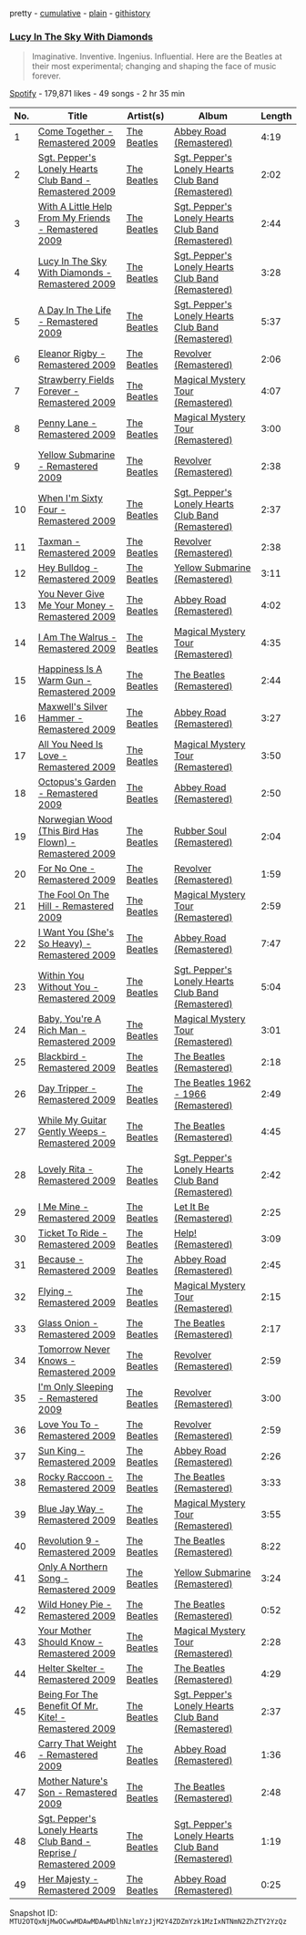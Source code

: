 pretty - [cumulative](/playlists/cumulative/37i9dQZF1DWZreqadA03A8.md) - [plain](/playlists/plain/37i9dQZF1DWZreqadA03A8) - [githistory](https://github.githistory.xyz/mackorone/spotify-playlist-archive/blob/main/playlists/plain/37i9dQZF1DWZreqadA03A8)

### [Lucy In The Sky With Diamonds](https://open.spotify.com/playlist/37i9dQZF1DWZreqadA03A8)

> Imaginative\. Inventive\. Ingenius\. Influential\. Here are the Beatles at their most experimental; changing and shaping the face of music forever.

[Spotify](https://open.spotify.com/user/spotify) - 179,871 likes - 49 songs - 2 hr 35 min

| No. | Title | Artist(s) | Album | Length |
|---|---|---|---|---|
| 1 | [Come Together \- Remastered 2009](https://open.spotify.com/track/2EqlS6tkEnglzr7tkKAAYD) | [The Beatles](https://open.spotify.com/artist/3WrFJ7ztbogyGnTHbHJFl2) | [Abbey Road \(Remastered\)](https://open.spotify.com/album/0ETFjACtuP2ADo6LFhL6HN) | 4:19 |
| 2 | [Sgt\. Pepper's Lonely Hearts Club Band \- Remastered 2009](https://open.spotify.com/track/4fUKE8EULjQdHF4zb0M8FO) | [The Beatles](https://open.spotify.com/artist/3WrFJ7ztbogyGnTHbHJFl2) | [Sgt\. Pepper's Lonely Hearts Club Band \(Remastered\)](https://open.spotify.com/album/6QaVfG1pHYl1z15ZxkvVDW) | 2:02 |
| 3 | [With A Little Help From My Friends \- Remastered 2009](https://open.spotify.com/track/2RnPATK99oGOZygnD2GTO6) | [The Beatles](https://open.spotify.com/artist/3WrFJ7ztbogyGnTHbHJFl2) | [Sgt\. Pepper's Lonely Hearts Club Band \(Remastered\)](https://open.spotify.com/album/6QaVfG1pHYl1z15ZxkvVDW) | 2:44 |
| 4 | [Lucy In The Sky With Diamonds \- Remastered 2009](https://open.spotify.com/track/25yQPHgC35WNnnOUqFhgVR) | [The Beatles](https://open.spotify.com/artist/3WrFJ7ztbogyGnTHbHJFl2) | [Sgt\. Pepper's Lonely Hearts Club Band \(Remastered\)](https://open.spotify.com/album/6QaVfG1pHYl1z15ZxkvVDW) | 3:28 |
| 5 | [A Day In The Life \- Remastered 2009](https://open.spotify.com/track/0hKRSZhUGEhKU6aNSPBACZ) | [The Beatles](https://open.spotify.com/artist/3WrFJ7ztbogyGnTHbHJFl2) | [Sgt\. Pepper's Lonely Hearts Club Band \(Remastered\)](https://open.spotify.com/album/6QaVfG1pHYl1z15ZxkvVDW) | 5:37 |
| 6 | [Eleanor Rigby \- Remastered 2009](https://open.spotify.com/track/5GjPQ0eI7AgmOnADn1EO6Q) | [The Beatles](https://open.spotify.com/artist/3WrFJ7ztbogyGnTHbHJFl2) | [Revolver \(Remastered\)](https://open.spotify.com/album/3PRoXYsngSwjEQWR5PsHWR) | 2:06 |
| 7 | [Strawberry Fields Forever \- Remastered 2009](https://open.spotify.com/track/3Am0IbOxmvlSXro7N5iSfZ) | [The Beatles](https://open.spotify.com/artist/3WrFJ7ztbogyGnTHbHJFl2) | [Magical Mystery Tour \(Remastered\)](https://open.spotify.com/album/2BtE7qm1qzM80p9vLSiXkj) | 4:07 |
| 8 | [Penny Lane \- Remastered 2009](https://open.spotify.com/track/1h04XMpzGzmAudoI6VHBgA) | [The Beatles](https://open.spotify.com/artist/3WrFJ7ztbogyGnTHbHJFl2) | [Magical Mystery Tour \(Remastered\)](https://open.spotify.com/album/2BtE7qm1qzM80p9vLSiXkj) | 3:00 |
| 9 | [Yellow Submarine \- Remastered 2009](https://open.spotify.com/track/50xwQXPtfNZFKFeZ0XePWc) | [The Beatles](https://open.spotify.com/artist/3WrFJ7ztbogyGnTHbHJFl2) | [Revolver \(Remastered\)](https://open.spotify.com/album/3PRoXYsngSwjEQWR5PsHWR) | 2:38 |
| 10 | [When I'm Sixty Four \- Remastered 2009](https://open.spotify.com/track/1NrbnHlR2BFREcyWXHIHip) | [The Beatles](https://open.spotify.com/artist/3WrFJ7ztbogyGnTHbHJFl2) | [Sgt\. Pepper's Lonely Hearts Club Band \(Remastered\)](https://open.spotify.com/album/6QaVfG1pHYl1z15ZxkvVDW) | 2:37 |
| 11 | [Taxman \- Remastered 2009](https://open.spotify.com/track/4BRkPBUxOYffM2QXVlq7aC) | [The Beatles](https://open.spotify.com/artist/3WrFJ7ztbogyGnTHbHJFl2) | [Revolver \(Remastered\)](https://open.spotify.com/album/3PRoXYsngSwjEQWR5PsHWR) | 2:38 |
| 12 | [Hey Bulldog \- Remastered 2009](https://open.spotify.com/track/5xYC2ZJJ9TMJL8BOl85O2R) | [The Beatles](https://open.spotify.com/artist/3WrFJ7ztbogyGnTHbHJFl2) | [Yellow Submarine \(Remastered\)](https://open.spotify.com/album/1gKZ5A1ndFqbcrWtW85cCy) | 3:11 |
| 13 | [You Never Give Me Your Money \- Remastered 2009](https://open.spotify.com/track/1jOLTO379yIu9aMnCkpMQl) | [The Beatles](https://open.spotify.com/artist/3WrFJ7ztbogyGnTHbHJFl2) | [Abbey Road \(Remastered\)](https://open.spotify.com/album/0ETFjACtuP2ADo6LFhL6HN) | 4:02 |
| 14 | [I Am The Walrus \- Remastered 2009](https://open.spotify.com/track/6Pq9MmkDQYZiiCDpxnvrf6) | [The Beatles](https://open.spotify.com/artist/3WrFJ7ztbogyGnTHbHJFl2) | [Magical Mystery Tour \(Remastered\)](https://open.spotify.com/album/2BtE7qm1qzM80p9vLSiXkj) | 4:35 |
| 15 | [Happiness Is A Warm Gun \- Remastered 2009](https://open.spotify.com/track/71LsKf3xISiOlY1mj7FFPP) | [The Beatles](https://open.spotify.com/artist/3WrFJ7ztbogyGnTHbHJFl2) | [The Beatles \(Remastered\)](https://open.spotify.com/album/1klALx0u4AavZNEvC4LrTL) | 2:44 |
| 16 | [Maxwell's Silver Hammer \- Remastered 2009](https://open.spotify.com/track/2S8xyNRJX1XQdo3qnTuovI) | [The Beatles](https://open.spotify.com/artist/3WrFJ7ztbogyGnTHbHJFl2) | [Abbey Road \(Remastered\)](https://open.spotify.com/album/0ETFjACtuP2ADo6LFhL6HN) | 3:27 |
| 17 | [All You Need Is Love \- Remastered 2009](https://open.spotify.com/track/68BTFws92cRztMS1oQ7Ewj) | [The Beatles](https://open.spotify.com/artist/3WrFJ7ztbogyGnTHbHJFl2) | [Magical Mystery Tour \(Remastered\)](https://open.spotify.com/album/2BtE7qm1qzM80p9vLSiXkj) | 3:50 |
| 18 | [Octopus's Garden \- Remastered 2009](https://open.spotify.com/track/0suLngfo7rJoetk7Ub6N8l) | [The Beatles](https://open.spotify.com/artist/3WrFJ7ztbogyGnTHbHJFl2) | [Abbey Road \(Remastered\)](https://open.spotify.com/album/0ETFjACtuP2ADo6LFhL6HN) | 2:50 |
| 19 | [Norwegian Wood \(This Bird Has Flown\) \- Remastered 2009](https://open.spotify.com/track/1H7gMYGykdtwZOV6s1N0by) | [The Beatles](https://open.spotify.com/artist/3WrFJ7ztbogyGnTHbHJFl2) | [Rubber Soul \(Remastered\)](https://open.spotify.com/album/50o7kf2wLwVmOTVYJOTplm) | 2:04 |
| 20 | [For No One \- Remastered 2009](https://open.spotify.com/track/1kDkaFlmkdEZiVUogaP9OZ) | [The Beatles](https://open.spotify.com/artist/3WrFJ7ztbogyGnTHbHJFl2) | [Revolver \(Remastered\)](https://open.spotify.com/album/3PRoXYsngSwjEQWR5PsHWR) | 1:59 |
| 21 | [The Fool On The Hill \- Remastered 2009](https://open.spotify.com/track/6rHh8urosEFRI67xVa6fzU) | [The Beatles](https://open.spotify.com/artist/3WrFJ7ztbogyGnTHbHJFl2) | [Magical Mystery Tour \(Remastered\)](https://open.spotify.com/album/2BtE7qm1qzM80p9vLSiXkj) | 2:59 |
| 22 | [I Want You \(She's So Heavy\) \- Remastered 2009](https://open.spotify.com/track/3Z25k4ZF6QENy2d9YatsM5) | [The Beatles](https://open.spotify.com/artist/3WrFJ7ztbogyGnTHbHJFl2) | [Abbey Road \(Remastered\)](https://open.spotify.com/album/0ETFjACtuP2ADo6LFhL6HN) | 7:47 |
| 23 | [Within You Without You \- Remastered 2009](https://open.spotify.com/track/3Umg8CDhO8dOSj7yBTInYb) | [The Beatles](https://open.spotify.com/artist/3WrFJ7ztbogyGnTHbHJFl2) | [Sgt\. Pepper's Lonely Hearts Club Band \(Remastered\)](https://open.spotify.com/album/6QaVfG1pHYl1z15ZxkvVDW) | 5:04 |
| 24 | [Baby, You're A Rich Man \- Remastered 2009](https://open.spotify.com/track/0JBvtprXP2Z0LP3jmzA7Xp) | [The Beatles](https://open.spotify.com/artist/3WrFJ7ztbogyGnTHbHJFl2) | [Magical Mystery Tour \(Remastered\)](https://open.spotify.com/album/2BtE7qm1qzM80p9vLSiXkj) | 3:01 |
| 25 | [Blackbird \- Remastered 2009](https://open.spotify.com/track/5jgFfDIR6FR0gvlA56Nakr) | [The Beatles](https://open.spotify.com/artist/3WrFJ7ztbogyGnTHbHJFl2) | [The Beatles \(Remastered\)](https://open.spotify.com/album/1klALx0u4AavZNEvC4LrTL) | 2:18 |
| 26 | [Day Tripper \- Remastered 2009](https://open.spotify.com/track/3hNUYt4dMM9RhcWmty8oKF) | [The Beatles](https://open.spotify.com/artist/3WrFJ7ztbogyGnTHbHJFl2) | [The Beatles 1962 \- 1966 \(Remastered\)](https://open.spotify.com/album/6126O4XLYAfzU3961ziahP) | 2:49 |
| 27 | [While My Guitar Gently Weeps \- Remastered 2009](https://open.spotify.com/track/389QX9Q1eUOEZ19vtzzI9O) | [The Beatles](https://open.spotify.com/artist/3WrFJ7ztbogyGnTHbHJFl2) | [The Beatles \(Remastered\)](https://open.spotify.com/album/1klALx0u4AavZNEvC4LrTL) | 4:45 |
| 28 | [Lovely Rita \- Remastered 2009](https://open.spotify.com/track/6h9W5FxX4E9lUFsyq8j1AD) | [The Beatles](https://open.spotify.com/artist/3WrFJ7ztbogyGnTHbHJFl2) | [Sgt\. Pepper's Lonely Hearts Club Band \(Remastered\)](https://open.spotify.com/album/6QaVfG1pHYl1z15ZxkvVDW) | 2:42 |
| 29 | [I Me Mine \- Remastered 2009](https://open.spotify.com/track/2BMqay80iBzZTa608Y1eG1) | [The Beatles](https://open.spotify.com/artist/3WrFJ7ztbogyGnTHbHJFl2) | [Let It Be \(Remastered\)](https://open.spotify.com/album/0jTGHV5xqHPvEcwL8f6YU5) | 2:25 |
| 30 | [Ticket To Ride \- Remastered 2009](https://open.spotify.com/track/7CZiDzGVjUssMSOXrDNYHL) | [The Beatles](https://open.spotify.com/artist/3WrFJ7ztbogyGnTHbHJFl2) | [Help! \(Remastered\)](https://open.spotify.com/album/0PT5m6hwPRrpBwIHVnvbFX) | 3:09 |
| 31 | [Because \- Remastered 2009](https://open.spotify.com/track/1rxoyGj1QuPoVi8fOft1Kt) | [The Beatles](https://open.spotify.com/artist/3WrFJ7ztbogyGnTHbHJFl2) | [Abbey Road \(Remastered\)](https://open.spotify.com/album/0ETFjACtuP2ADo6LFhL6HN) | 2:45 |
| 32 | [Flying \- Remastered 2009](https://open.spotify.com/track/1itLKsCWHtLnxALkgBk1Fa) | [The Beatles](https://open.spotify.com/artist/3WrFJ7ztbogyGnTHbHJFl2) | [Magical Mystery Tour \(Remastered\)](https://open.spotify.com/album/2BtE7qm1qzM80p9vLSiXkj) | 2:15 |
| 33 | [Glass Onion \- Remastered 2009](https://open.spotify.com/track/2jAojvUaPoHPFSPpF0UNRo) | [The Beatles](https://open.spotify.com/artist/3WrFJ7ztbogyGnTHbHJFl2) | [The Beatles \(Remastered\)](https://open.spotify.com/album/1klALx0u4AavZNEvC4LrTL) | 2:17 |
| 34 | [Tomorrow Never Knows \- Remastered 2009](https://open.spotify.com/track/00oZhqZIQfL9P5CjOP6JsO) | [The Beatles](https://open.spotify.com/artist/3WrFJ7ztbogyGnTHbHJFl2) | [Revolver \(Remastered\)](https://open.spotify.com/album/3PRoXYsngSwjEQWR5PsHWR) | 2:59 |
| 35 | [I'm Only Sleeping \- Remastered 2009](https://open.spotify.com/track/2ylCrFiBu98SC0vFfaCent) | [The Beatles](https://open.spotify.com/artist/3WrFJ7ztbogyGnTHbHJFl2) | [Revolver \(Remastered\)](https://open.spotify.com/album/3PRoXYsngSwjEQWR5PsHWR) | 3:00 |
| 36 | [Love You To \- Remastered 2009](https://open.spotify.com/track/4RdJFhfLQcezwN5LsXl4qP) | [The Beatles](https://open.spotify.com/artist/3WrFJ7ztbogyGnTHbHJFl2) | [Revolver \(Remastered\)](https://open.spotify.com/album/3PRoXYsngSwjEQWR5PsHWR) | 2:59 |
| 37 | [Sun King \- Remastered 2009](https://open.spotify.com/track/4nwKdZID1ht0lDBJ5h2p87) | [The Beatles](https://open.spotify.com/artist/3WrFJ7ztbogyGnTHbHJFl2) | [Abbey Road \(Remastered\)](https://open.spotify.com/album/0ETFjACtuP2ADo6LFhL6HN) | 2:26 |
| 38 | [Rocky Raccoon \- Remastered 2009](https://open.spotify.com/track/1ITQbrueGLl581a25XXm9c) | [The Beatles](https://open.spotify.com/artist/3WrFJ7ztbogyGnTHbHJFl2) | [The Beatles \(Remastered\)](https://open.spotify.com/album/1klALx0u4AavZNEvC4LrTL) | 3:33 |
| 39 | [Blue Jay Way \- Remastered 2009](https://open.spotify.com/track/0QIX9BS0AUCQcHYvyrsMkV) | [The Beatles](https://open.spotify.com/artist/3WrFJ7ztbogyGnTHbHJFl2) | [Magical Mystery Tour \(Remastered\)](https://open.spotify.com/album/2BtE7qm1qzM80p9vLSiXkj) | 3:55 |
| 40 | [Revolution 9 \- Remastered 2009](https://open.spotify.com/track/5dZ8PeKKZJLIQAWNTdp8WX) | [The Beatles](https://open.spotify.com/artist/3WrFJ7ztbogyGnTHbHJFl2) | [The Beatles \(Remastered\)](https://open.spotify.com/album/1klALx0u4AavZNEvC4LrTL) | 8:22 |
| 41 | [Only A Northern Song \- Remastered 2009](https://open.spotify.com/track/4phXWLTSlC1BEogSWhJMDD) | [The Beatles](https://open.spotify.com/artist/3WrFJ7ztbogyGnTHbHJFl2) | [Yellow Submarine \(Remastered\)](https://open.spotify.com/album/1gKZ5A1ndFqbcrWtW85cCy) | 3:24 |
| 42 | [Wild Honey Pie \- Remastered 2009](https://open.spotify.com/track/6j67aNAPeQ31uw4qw4rpLa) | [The Beatles](https://open.spotify.com/artist/3WrFJ7ztbogyGnTHbHJFl2) | [The Beatles \(Remastered\)](https://open.spotify.com/album/1klALx0u4AavZNEvC4LrTL) | 0:52 |
| 43 | [Your Mother Should Know \- Remastered 2009](https://open.spotify.com/track/1dxbAIfCASqv6jix2R1Taj) | [The Beatles](https://open.spotify.com/artist/3WrFJ7ztbogyGnTHbHJFl2) | [Magical Mystery Tour \(Remastered\)](https://open.spotify.com/album/2BtE7qm1qzM80p9vLSiXkj) | 2:28 |
| 44 | [Helter Skelter \- Remastered 2009](https://open.spotify.com/track/0Bs0hUYxz7REyIHH7tRhL2) | [The Beatles](https://open.spotify.com/artist/3WrFJ7ztbogyGnTHbHJFl2) | [The Beatles \(Remastered\)](https://open.spotify.com/album/1klALx0u4AavZNEvC4LrTL) | 4:29 |
| 45 | [Being For The Benefit Of Mr\. Kite! \- Remastered 2009](https://open.spotify.com/track/6W35n1UlkvqhfMZstB4BXs) | [The Beatles](https://open.spotify.com/artist/3WrFJ7ztbogyGnTHbHJFl2) | [Sgt\. Pepper's Lonely Hearts Club Band \(Remastered\)](https://open.spotify.com/album/6QaVfG1pHYl1z15ZxkvVDW) | 2:37 |
| 46 | [Carry That Weight \- Remastered 2009](https://open.spotify.com/track/5eZrW59C3UgBhkqNlowEID) | [The Beatles](https://open.spotify.com/artist/3WrFJ7ztbogyGnTHbHJFl2) | [Abbey Road \(Remastered\)](https://open.spotify.com/album/0ETFjACtuP2ADo6LFhL6HN) | 1:36 |
| 47 | [Mother Nature's Son \- Remastered 2009](https://open.spotify.com/track/6TjUg1cTUzWHbal6yQAi7c) | [The Beatles](https://open.spotify.com/artist/3WrFJ7ztbogyGnTHbHJFl2) | [The Beatles \(Remastered\)](https://open.spotify.com/album/1klALx0u4AavZNEvC4LrTL) | 2:48 |
| 48 | [Sgt\. Pepper's Lonely Hearts Club Band \- Reprise / Remastered 2009](https://open.spotify.com/track/42ocGQCOT0xYtV3f5kJDsD) | [The Beatles](https://open.spotify.com/artist/3WrFJ7ztbogyGnTHbHJFl2) | [Sgt\. Pepper's Lonely Hearts Club Band \(Remastered\)](https://open.spotify.com/album/6QaVfG1pHYl1z15ZxkvVDW) | 1:19 |
| 49 | [Her Majesty \- Remastered 2009](https://open.spotify.com/track/6UCFZ9ZOFRxK8oak7MdPZu) | [The Beatles](https://open.spotify.com/artist/3WrFJ7ztbogyGnTHbHJFl2) | [Abbey Road \(Remastered\)](https://open.spotify.com/album/0ETFjACtuP2ADo6LFhL6HN) | 0:25 |

Snapshot ID: `MTU2OTQxNjMwOCwwMDAwMDAwMDlhNzlmYzJjM2Y4ZDZmYzk1MzIxNTNmN2ZhZTY2YzQz`

